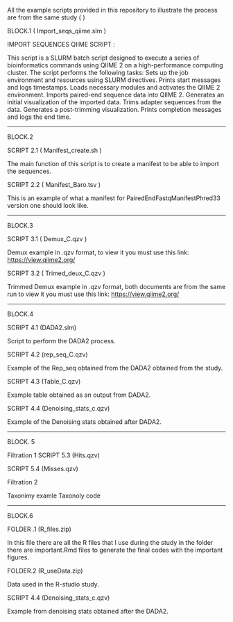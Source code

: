 All the example scripts provided in this repository to illustrate the process are from the same study (  ) 

BLOCK.1 ( Import_seqs_qiime.slm ) 

IMPORT SEQUENCES QIIME SCRIPT : 

This script is a SLURM batch script designed to execute a series of bioinformatics commands using QIIME 2 on a high-performance computing cluster.
The script performs the following tasks:
Sets up the job environment and resources using SLURM directives.
Prints start messages and logs timestamps.
Loads necessary modules and activates the QIIME 2 environment.
Imports paired-end sequence data into QIIME 2.
Generates an initial visualization of the imported data.
Trims adapter sequences from the data.
Generates a post-trimming visualization.
Prints completion messages and logs the end time.

------------------------------------------------------------------------------------------------------------------------------------------------------------
BLOCK.2

SCRIPT 2.1 ( Manifest_create.sh )

The main function of this script is to create a manifest to be able to import the sequences. 

SCRIPT 2.2 ( Manifest_Baro.tsv ) 

This is an example of what a manifest for PairedEndFastqManifestPhred33 version one should look like. 

------------------------------------------------------------------------------------------------------------------------------------------------------------

BLOCK.3 

SCRIPT 3.1 ( Demux_C.qzv )

Demux example in .qzv format, to view it you must use this link: https://view.qiime2.org/

SCRIPT 3.2 ( Trimed_deux_C.qzv ) 

Trimmed Demux example in .qzv format, both documents are from the same run to view it you must use this link: https://view.qiime2.org/

------------------------------------------------------------------------------------------------------------------------------------------------------------

BLOCK.4 

SCRIPT 4.1 (DADA2.slm) 

Script to perform the DADA2 process.

SCRIPT 4.2 (rep_seq_C.qzv)

Example of the Rep_seq obtained from the DADA2 obtained from the study. 

SCRIPT 4.3 (Table_C.qzv)

Example table obtained as an output from DADA2. 

SCRIPT 4.4 (Denoising_stats_c.qzv)

Example of the Denoising stats obtained after DADA2. 

------------------------------------------------------------------------------------------------------------------------------------------------------------

BLOCK. 5 

Filtration 1 
SCRIPT 5.3 (Hits.qzv)

SCRIPT 5.4 (Misses.qzv) 

Filtration 2 

Taxonimy examle 
Taxonoly code 

------------------------------------------------------------------------------------------------------------------------------------------------------------

BLOCK.6 

FOLDER .1 (R_files.zip)

In this file there are all the R files that I use during the study in the folder there are important.Rmd files to generate the final codes with the important figures. 

FOLDER.2 (R_useData.zip)

Data used in the R-studio study.  


SCRIPT 4.4 (Denoising_stats_c.qzv) 

Example from denoising stats obtained after the DADA2. 
